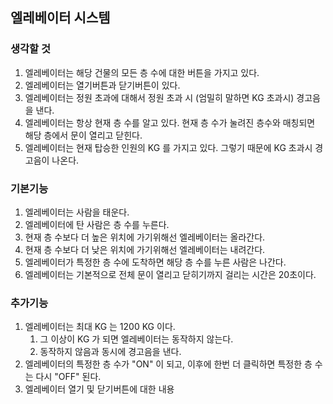 ## 엘레베이터 시스템

### 생각할 것
1. 엘레베이터는 해당 건물의 모든 층 수에 대한 버튼을 가지고 있다.
2. 엘레베이터는 열기버튼과 닫기버튼이 있다.
3. 엘레베이터는 정원 초과에 대해서 정원 초과 시 (엄밀히 말하면 KG 초과시) 경고음을 낸다.
4. 엘레베이터는 항상 현재 층 수를 알고 있다. 현재 층 수가 눌려진 층수와 매칭되면 해당 층에서 문이 열리고 닫힌다.
5. 엘레베이터는 현재 탑승한 인원의 KG 를 가지고 있다. 그렇기 때문에 KG 초과시 경고음이 나온다.

### 기본기능
1. 엘레베이터는 사람을 태운다.
2. 엘레베이터에 탄 사람은 층 수를 누른다.
3. 현재 층 수보다 더 높은 위치에 가기위해선 엘레베이터는 올라간다.
4. 현재 층 수보다 더 낮은 위치에 가기위해선 엘레베이터는 내려간다.
5. 엘레베이터가 특정한 층 수에 도착하면 해당 층 수를 누른 사람은 나간다.
6. 엘레베이터는 기본적으로 전체 문이 열리고 닫히기까지 걸리는 시간은 20초이다.

### 추가기능
1. 엘레베이터는 최대 KG 는 1200 KG 이다.
    1. 그 이상이 KG 가 되면 엘레베이터는 동작하지 않는다.
    2. 동작하지 않음과 동시에 경고음을 낸다.
2. 엘레베이터의 특정한 층 수가 "ON" 이 되고, 이후에 한번 더 클릭하면 특정한 층 수는 다시 "OFF" 된다.
3. 엘레베이터  열기 및 닫기버튼에 대한 내용 